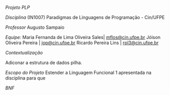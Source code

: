 *Projeto PLP*


*Disciplina*
(IN1007) Paradigmas de Linguagens de Programação - Cin/UFPE

*Professor*
Augusto Sampaio

*Equipe:*
Maria Fernanda de Lima Oliveira Sales| mflos@cin.ufpe.br
Jóison Oliveira Pereira | jop@cin.ufpe.br
Ricardo Pereira Lins | rpl3@cin.ufpe.br

*Contextualização*

Adiconar a estrutura de dados pilha.

*Escopo do Projeto*
Estender a Linguagem Funcional 1 apresentada na disciplina para que


*BNF*
